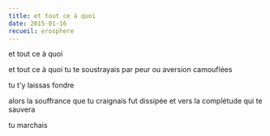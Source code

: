 ```yaml
---
title: et tout ce à quoi
date: 2015-01-16
recueil: erosphere
---
```


et tout ce à quoi

et tout ce à quoi tu te soustrayais
par peur ou aversion camouflées

tu t'y laissas fondre

alors la souffrance que tu craignais fut dissipée
et vers la complétude qui te sauvera

tu marchais
